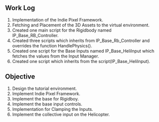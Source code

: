 ## Work Log

1. Implementation of the Indie Pixel Framework.
2. Fetching and Placement of the 3D Assets to the virtual environment.
3. Created one main script for the Rigidbody named IP_Base_RB_Controller.
4. Created three scripts which inherits from IP_Base_Rb_Controller and overrides the function HandlePhysics().
5. Created one script for the Base Inputs named IP_Base_HeliInput which fetches the values from the Input Manager.
6. Created one script which inherits from the script(IP_Base_HeliInput).

## Objective

1. Design the tutorial environment.
2. Implement Indie Pixel Framework.
3. Implement the base for Rigidboy.
4. Implement the base input controls.
5. Implementation for Clamping the Inputs.
6. Implement the collective input on the Helicopter.
